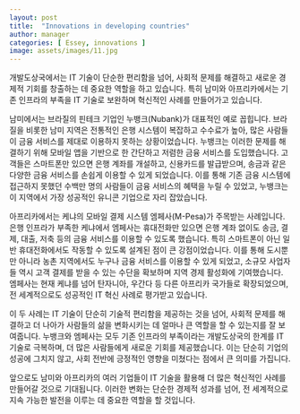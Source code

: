 ```yaml
---
layout: post
title:  "Innovations in developing countries"
author: manager
categories: [ Essey, innovations ]
image: assets/images/11.jpg
---
```

개발도상국에서는 IT 기술이 단순한 편리함을 넘어, 사회적 문제를 해결하고 새로운 경제적 기회를 창출하는 데 중요한 역할을 하고 있습니다. 특히 남미와 아프리카에서는 기존 인프라의 부족을 IT 기술로 보완하며 혁신적인 사례를 만들어가고 있습니다.

남미에서는 브라질의 핀테크 기업인 누뱅크(Nubank)가 대표적인 예로 꼽힙니다. 브라질을 비롯한 남미 지역은 전통적인 은행 시스템이 복잡하고 수수료가 높아, 많은 사람들이 금융 서비스를 제대로 이용하지 못하는 상황이었습니다. 누뱅크는 이러한 문제를 해결하기 위해 모바일 앱을 기반으로 한 간단하고 저렴한 금융 서비스를 도입했습니다. 고객들은 스마트폰만 있으면 은행 계좌를 개설하고, 신용카드를 발급받으며, 송금과 같은 다양한 금융 서비스를 손쉽게 이용할 수 있게 되었습니다. 이를 통해 기존 금융 시스템에 접근하지 못했던 수백만 명의 사람들이 금융 서비스의 혜택을 누릴 수 있었고, 누뱅크는 이 지역에서 가장 성공적인 유니콘 기업으로 자리 잡았습니다.

아프리카에서는 케냐의 모바일 결제 시스템 엠페사(M-Pesa)가 주목받는 사례입니다. 은행 인프라가 부족한 케냐에서 엠페사는 휴대전화만 있으면 은행 계좌 없이도 송금, 결제, 대출, 저축 등의 금융 서비스를 이용할 수 있도록 했습니다. 특히 스마트폰이 아닌 일반 휴대전화에서도 작동할 수 있도록 설계된 점이 큰 강점이었습니다. 이를 통해 도시뿐만 아니라 농촌 지역에서도 누구나 금융 서비스를 이용할 수 있게 되었고, 소규모 사업자들 역시 고객 결제를 받을 수 있는 수단을 확보하며 지역 경제 활성화에 기여했습니다. 엠페사는 현재 케냐를 넘어 탄자니아, 우간다 등 다른 아프리카 국가들로 확장되었으며, 전 세계적으로도 성공적인 IT 혁신 사례로 평가받고 있습니다.

이 두 사례는 IT 기술이 단순히 기술적 편리함을 제공하는 것을 넘어, 사회적 문제를 해결하고 더 나아가 사람들의 삶을 변화시키는 데 얼마나 큰 역할을 할 수 있는지를 잘 보여줍니다. 누뱅크와 엠페사는 모두 기존 인프라의 부족이라는 개발도상국의 한계를 IT 기술로 극복하며, 더 많은 사람들에게 새로운 기회를 제공했습니다. 이는 단순히 기업의 성공에 그치지 않고, 사회 전반에 긍정적인 영향을 미쳤다는 점에서 큰 의미를 가집니다.

앞으로도 남미와 아프리카의 여러 기업들이 IT 기술을 활용해 더 많은 혁신적인 사례를 만들어갈 것으로 기대됩니다. 이러한 변화는 단순한 경제적 성과를 넘어, 전 세계적으로 지속 가능한 발전을 이루는 데 중요한 역할을 할 것입니다.